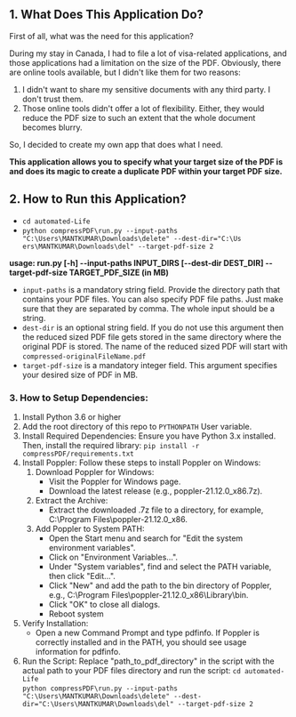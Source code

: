 ## 1. What Does This Application Do?

First of all, what was the need for this application?

During my stay in Canada, I had to file a lot of visa-related applications, and those 
applications had a limitation on the size of the PDF. Obviously, there are online tools 
available, but I didn't like them for two reasons:
1. I didn't want to share my sensitive documents with any third party. I don't trust them.
2. Those online tools didn't offer a lot of flexibility. Either, they would reduce the PDF size to such an extent that the whole document becomes blurry.

So, I decided to create my own app that does what I need.

**This application allows you to specify what your target size of the PDF is and does 
its magic to create a duplicate PDF within your target PDF size.**

## 2. How to Run this Application?
* `cd automated-Life` <br /> 
* `python compressPDF\run.py --input-paths "C:\Users\MANTKUMAR\Downloads\delete" --dest-dir="C:\Us
ers\MANTKUMAR\Downloads\del" --target-pdf-size 2`

**usage: run.py [-h] --input-paths INPUT_DIRS [--dest-dir DEST_DIR] --target-pdf-size TARGET_PDF_SIZE (in MB)**

* `input-paths` is a mandatory string field. Provide the directory path that contains your PDF files. You can also specify PDF file paths. Just make sure that they are separated by comma. The whole input should be a string.
* `dest-dir` is an optional string field. If you do not use this argument then the reduced sized PDF file gets stored in the same directory where the original PDF is stored. The name of the reduced sized PDF will start with `compressed-originalFileName.pdf`
* `target-pdf-size` is a mandatory integer field. This argument specifies your desired size of PDF in MB.

### 3. How to Setup Dependencies:
1. Install Python 3.6 or higher
2. Add the root directory of this repo to `PYTHONPATH` User variable.
3. Install Required Dependencies: Ensure you have Python 3.x installed. Then, install the required library: `pip install -r  compressPDF/requirements.txt`
4. Install Poppler: Follow these steps to install Poppler on Windows:
   1. Download Poppler for Windows:
      * Visit the Poppler for Windows page.
      * Download the latest release (e.g., poppler-21.12.0_x86.7z).
   2. Extract the Archive:
      * Extract the downloaded .7z file to a directory, for example, C:\Program Files\poppler-21.12.0_x86.
   3. Add Poppler to System PATH:
      * Open the Start menu and search for "Edit the system environment variables".
      * Click on "Environment Variables...".
      * Under "System variables", find and select the PATH variable, then click "Edit...".
      * Click "New" and add the path to the bin directory of Poppler, e.g., C:\Program Files\poppler-21.12.0_x86\Library\bin.
      * Click "OK" to close all dialogs.
      * Reboot system
5. Verify Installation:
      * Open a new Command Prompt and type pdfinfo. If Poppler is correctly installed and in the PATH, you should see usage information for pdfinfo.
6. Run the Script: Replace "path_to_pdf_directory" in the script with the actual path to your PDF files directory and run the script:
   `cd automated-Life` <br />
   `python compressPDF\run.py --input-paths "C:\Users\MANTKUMAR\Downloads\delete" --dest-dir="C:\Users\MANTKUMAR\Downloads\del" --target-pdf-size 2`


